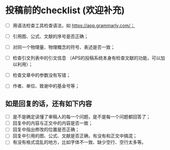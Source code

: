 # 投稿前的checklist (欢迎补充)

- [ ] 用语法检查工具检查语法，如 https://app.grammarly.com/；
- [ ] 引用图、公式、文献的序号是否正确；
- [ ] 对同一个物理量、物理概念的符号、表述是否一致；
- [ ] 检查引文列表中的引文信息 （APS的投稿系统本身有检查文献的功能，可以加以利用）；
- [ ] 检查文章中的参数没有写错；
- [ ] 作者、单位、致谢中的基金号等；



## 如是回复的话，还有如下内容

- [ ]  是不是确定读懂了审稿人的每一个问题，是不是每一个问题都回答了；
- [ ]  回复中的内容与正文中的内容是否一致；
- [ ]  回复中指出修改的位置是否正确；
- [ ]  回复中引用的图、公式、文献是否正确，有没有和正文中搞混；
- [ ]  有没有格式混乱的地方，比如字体不一致、缺少空行、空行太多等。